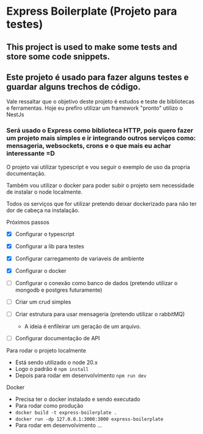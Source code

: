 # Express Boilerplate (Projeto para testes)

## This project is used to make some tests and store some code snippets.
## Este projeto é usado para fazer alguns testes e guardar alguns trechos de código.

Vale ressaltar que o objetivo deste projeto é estudos e teste de bibliotecas e ferramentas.
Hoje eu prefiro utilizar um framework "pronto" utilizo o NestJs


### Será usado o Express como biblioteca HTTP, pois quero fazer um projeto mais simples e ir integrando outros serviços como: mensageria, websockets, crons e o que mais eu achar interessante =D

O projeto vai utilizar typescript e vou seguir o exemplo de uso da propria documentação.

Também vou utilizar o docker para poder subir o projeto sem necessidade de instalar o node localmente.

Todos os serviços que for utilizar pretendo deixar dockerizado para não ter dor de cabeça na instalação.

Próximos passos

- [X] Configurar o typescript
- [X] Configurar a lib para testes
- [X] Configurar carregamento de variaveis de ambiente
- [X] Configurar o docker
- [ ] Configurar o conexão como banco de dados (pretendo utilizar o mongodb e postgres futuramente)
- [ ] Criar um crud simples
- [ ] Criar estrutura para usar mensageria (pretendo utilizar o rabbitMQ)
    - A ideia é enfileirar um geração de um arquivo.
- [ ] Configurar documentação de API 



Para rodar o projeto localmente
 - Está sendo utilizado o node 20.x
 - Logo o padrão é `npm install`
 - Depois para rodar em desenvolvimento `npm run dev`



Docker 
 - Precisa ter o docker instalado e sendo executado
 - Para rodar como produção
 - `docker build -t express-boilerplate .`
 - `docker run -dp 127.0.0.1:3000:3000 express-boilerplate`
 - Para rodar em desenvolvimento ...



